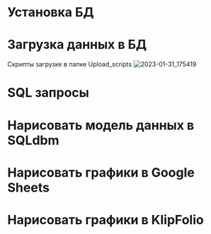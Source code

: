 
# Установка БД

# Загрузка данных в БД
Скрипты загрузке в папке Upload_scripts
![2023-01-31_175419](https://user-images.githubusercontent.com/109277211/215794570-3d8ea15e-91eb-4521-b715-eda78bbece0a.jpg)


# SQL запросы


# Нарисовать модель данных в SQLdbm

# Нарисовать графики в Google Sheets

# Нарисовать графики в KlipFolio
